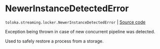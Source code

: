 # NewerInstanceDetectedError
`toloka.streaming.locker.NewerInstanceDetectedError` | [Source code](https://github.com/Toloka/toloka-kit/blob/v0.1.24/src/streaming/locker.py#L18)

Exception being thrown in case of new concurrent pipeline was detected.


Used to safely restore a process from a storage.

